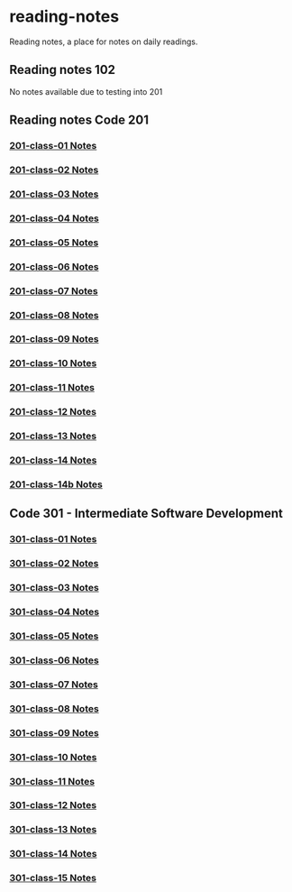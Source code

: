 # reading-notes

Reading notes, a place for notes on daily readings.

## Reading notes 102

No notes available due to testing into 201

## Reading notes Code 201

### [201-class-01 Notes](/code201/class-01.md)

### [201-class-02 Notes](/code201/class-02.md)

### [201-class-03 Notes](/code201/class-03.md)

### [201-class-04 Notes](/code201/class-04.md)

### [201-class-05 Notes](/code201/class-05.md)

### [201-class-06 Notes](/code201/class-06.md)

### [201-class-07 Notes](/code201/class-07.md)

### [201-class-08 Notes](/code201/class-08.md)

### [201-class-09 Notes](/code201/class-09.md)

### [201-class-10 Notes](/code201/class-10.md)

### [201-class-11 Notes](/code201/class-11.md)

### [201-class-12 Notes](/code201/class-12.md)

### [201-class-13 Notes](/code201/class-13.md)

### [201-class-14 Notes](/code201/class-14.md)

### [201-class-14b Notes](/code201/class-14b.md)

## Code 301 - Intermediate Software Development

### [301-class-01 Notes](/code301/class-01.md)

### [301-class-02 Notes](/code301/class-02.md)

### [301-class-03 Notes](/code301/class-03.md)

### [301-class-04 Notes](/code301/class-04.md)

### [301-class-05 Notes](/code301/class-05.md)

### [301-class-06 Notes](/code301/class-06.md)

### [301-class-07 Notes](/code301/class-07.md)

### [301-class-08 Notes](/code301/class-08.md)

### [301-class-09 Notes](/code301/class-09.md)

### [301-class-10 Notes](/code301/class-10.md)

### [301-class-11 Notes](/code301/class-11.md)

### [301-class-12 Notes](/code301/class-12.md)

### [301-class-13 Notes](/code301/class-13.md)

### [301-class-14 Notes](/code301/class-14.md)

### [301-class-15 Notes](/code301/class-15.md)
